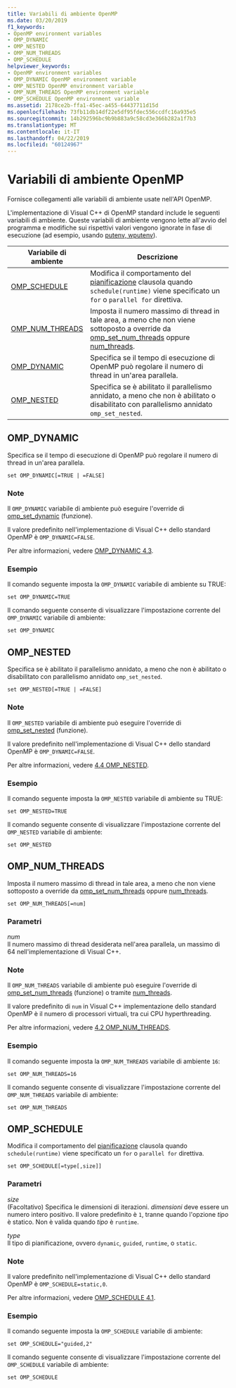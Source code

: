 ```yaml
---
title: Variabili di ambiente OpenMP
ms.date: 03/20/2019
f1_keywords:
- OpenMP environment variables
- OMP_DYNAMIC
- OMP_NESTED
- OMP_NUM_THREADS
- OMP_SCHEDULE
helpviewer_keywords:
- OpenMP environment variables
- OMP_DYNAMIC OpenMP environment variable
- OMP_NESTED OpenMP environment variable
- OMP_NUM_THREADS OpenMP environment variable
- OMP_SCHEDULE OpenMP environment variable
ms.assetid: 2178ce2b-ffa1-45ec-a455-64437711d15d
ms.openlocfilehash: 73fb11db14df22e5df95fdec556ccdfc16a935e5
ms.sourcegitcommit: 14b292596bc9b9b883a9c58cd3e366b282a1f7b3
ms.translationtype: MT
ms.contentlocale: it-IT
ms.lasthandoff: 04/22/2019
ms.locfileid: "60124967"
---
```

# <a name="openmp-environment-variables"></a>Variabili di ambiente OpenMP

Fornisce collegamenti alle variabili di ambiente usate nell'API OpenMP.

L'implementazione di Visual C++ di OpenMP standard include le seguenti variabili di ambiente. Queste variabili di ambiente vengono lette all'avvio del programma e modifiche sui rispettivi valori vengono ignorate in fase di esecuzione (ad esempio, usando [putenv, wputenv](../../../c-runtime-library/reference/putenv-wputenv.md)).

|Variabile di ambiente|Descrizione|
|--------------------|-----------|
|[OMP_SCHEDULE](#omp-schedule)|Modifica il comportamento del [pianificazione](openmp-clauses.md#schedule) clausola quando `schedule(runtime)` viene specificato un `for` o `parallel for` direttiva.|
|[OMP_NUM_THREADS](#omp-num-threads)|Imposta il numero massimo di thread in tale area, a meno che non viene sottoposto a override da [omp_set_num_threads](openmp-functions.md#omp-set-num-threads) oppure [num_threads](openmp-clauses.md#num-threads).|
|[OMP_DYNAMIC](#omp-dynamic)|Specifica se il tempo di esecuzione di OpenMP può regolare il numero di thread in un'area parallela.|
|[OMP_NESTED](#omp-nested)|Specifica se è abilitato il parallelismo annidato, a meno che non è abilitato o disabilitato con parallelismo annidato `omp_set_nested`.|

## <a name="omp-dynamic"></a>OMP_DYNAMIC

Specifica se il tempo di esecuzione di OpenMP può regolare il numero di thread in un'area parallela.

```
set OMP_DYNAMIC[=TRUE | =FALSE]
```

### <a name="remarks"></a>Note

Il `OMP_DYNAMIC` variabile di ambiente può eseguire l'override di [omp_set_dynamic](openmp-functions.md#omp-set-dynamic) (funzione).

Il valore predefinito nell'implementazione di Visual C++ dello standard OpenMP è `OMP_DYNAMIC=FALSE`.

Per altre informazioni, vedere [OMP_DYNAMIC 4.3](../../../parallel/openmp/4-3-omp-dynamic.md).

### <a name="example"></a>Esempio

Il comando seguente imposta la `OMP_DYNAMIC` variabile di ambiente su TRUE:

```
set OMP_DYNAMIC=TRUE
```

Il comando seguente consente di visualizzare l'impostazione corrente del `OMP_DYNAMIC` variabile di ambiente:

```
set OMP_DYNAMIC
```

## <a name="omp-nested"></a>OMP_NESTED

Specifica se è abilitato il parallelismo annidato, a meno che non è abilitato o disabilitato con parallelismo annidato `omp_set_nested`.

```
set OMP_NESTED[=TRUE | =FALSE]
```

### <a name="remarks"></a>Note

Il `OMP_NESTED` variabile di ambiente può eseguire l'override di [omp_set_nested](openmp-functions.md#omp-set-nested) (funzione).

Il valore predefinito nell'implementazione di Visual C++ dello standard OpenMP è `OMP_DYNAMIC=FALSE`.

Per altre informazioni, vedere [4.4 OMP_NESTED](../../../parallel/openmp/4-4-omp-nested.md).

### <a name="example"></a>Esempio

Il comando seguente imposta la `OMP_NESTED` variabile di ambiente su TRUE:

```
set OMP_NESTED=TRUE
```

Il comando seguente consente di visualizzare l'impostazione corrente del `OMP_NESTED` variabile di ambiente:

```
set OMP_NESTED
```

## <a name="omp-num-threads"></a>OMP_NUM_THREADS

Imposta il numero massimo di thread in tale area, a meno che non viene sottoposto a override da [omp_set_num_threads](openmp-functions.md#omp-set-num-threads) oppure [num_threads](openmp-clauses.md#num-threads).

```
set OMP_NUM_THREADS[=num]
```

### <a name="parameters"></a>Parametri

*num*<br/>
Il numero massimo di thread desiderata nell'area parallela, un massimo di 64 nell'implementazione di Visual C++.

### <a name="remarks"></a>Note

Il `OMP_NUM_THREADS` variabile di ambiente può eseguire l'override di [omp_set_num_threads](openmp-functions.md#omp-set-num-threads) (funzione) o tramite [num_threads](openmp-clauses.md#num-threads).

Il valore predefinito di `num` in Visual C++ implementazione dello standard OpenMP è il numero di processori virtuali, tra cui CPU hyperthreading.

Per altre informazioni, vedere [4.2 OMP_NUM_THREADS](../../../parallel/openmp/4-2-omp-num-threads.md).

### <a name="example"></a>Esempio

Il comando seguente imposta la `OMP_NUM_THREADS` variabile di ambiente `16`:

```
set OMP_NUM_THREADS=16
```

Il comando seguente consente di visualizzare l'impostazione corrente del `OMP_NUM_THREADS` variabile di ambiente:

```
set OMP_NUM_THREADS
```

## <a name="omp-schedule"></a>OMP_SCHEDULE

Modifica il comportamento del [pianificazione](openmp-clauses.md#schedule) clausola quando `schedule(runtime)` viene specificato un `for` o `parallel for` direttiva.

```
set OMP_SCHEDULE[=type[,size]]
```

### <a name="parameters"></a>Parametri

*size*<br/>
(Facoltativo) Specifica le dimensioni di iterazioni. *dimensioni* deve essere un numero intero positivo. Il valore predefinito è `1`, tranne quando l'opzione *tipo* è statico. Non è valida quando *tipo* è `runtime`.

*type*<br/>
Il tipo di pianificazione, ovvero `dynamic`, `guided`, `runtime`, o `static`.

### <a name="remarks"></a>Note

Il valore predefinito nell'implementazione di Visual C++ dello standard OpenMP è `OMP_SCHEDULE=static,0`.

Per altre informazioni, vedere [OMP_SCHEDULE 4.1](../../../parallel/openmp/4-1-omp-schedule.md).

### <a name="example"></a>Esempio

Il comando seguente imposta la `OMP_SCHEDULE` variabile di ambiente:

```
set OMP_SCHEDULE="guided,2"
```

Il comando seguente consente di visualizzare l'impostazione corrente del `OMP_SCHEDULE` variabile di ambiente:

```
set OMP_SCHEDULE
```
